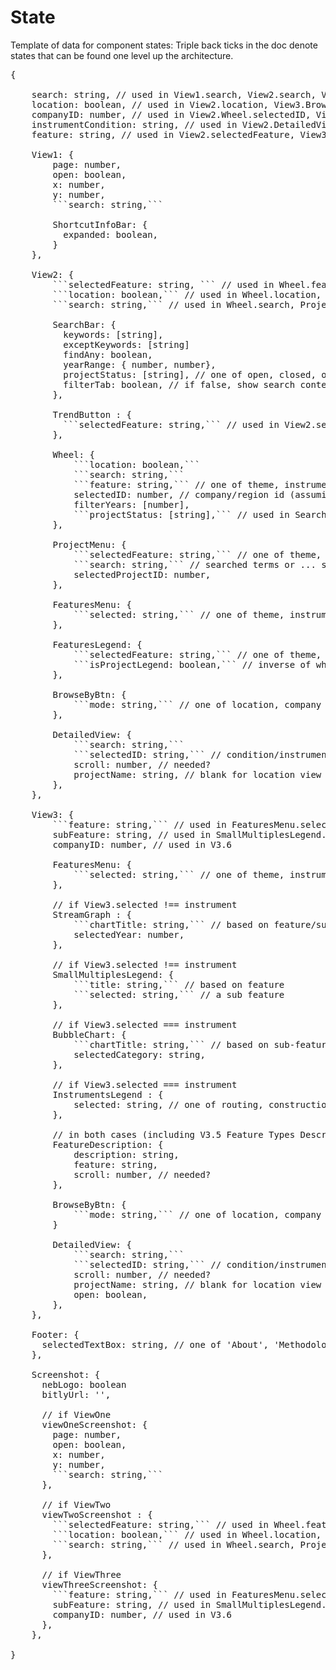 # State

Template of data for component states:
Triple back ticks in the doc denote states that can be found one level up the architecture.

<pre>
{
    
    search: string, // used in View1.search, View2.search, View3.DetailedView.search
    location: boolean, // used in View2.location, View3.BrowseByBtn.mode
    companyID: number, // used in View2.Wheel.selectedID, View3.companyID
    instrumentCondition: string, // used in View2.DetailedView.selectedID, View3.DetailedView.selectedID
    feature: string, // used in View2.selectedFeature, View3.feature
    
    View1: {
        page: number,
        open: boolean,
        x: number,
        y: number,
        ```search: string,```

        ShortcutInfoBar: {
          expanded: boolean,
        }
    },
    
    View2: {
        ```selectedFeature: string, ``` // used in Wheel.feature, ProjectMenu.selectedFeature, FeaturesMenu.selected, FeaturesLegend.selectedFeature
        ```location: boolean,``` // used in Wheel.location, FeaturesLegend.isProjectLegend, BrowseByBtn.location
        ```search: string,``` // used in Wheel.search, ProjectMenu.search, DetailedView.search

        SearchBar: {
          keywords: [string],
          exceptKeywords: [string]
          findAny: boolean,
          yearRange: { number, number},
          projectStatus: [string], // one of open, closed, or cancelled
          filterTab: boolean, // if false, show search content
        },

        TrendButton : {
          ```selectedFeature: string,``` // used in View2.selectedFeature
        },
        
        Wheel: {
            ```location: boolean,```
            ```search: string,```
            ```feature: string,``` // one of theme, instrument, phase, type, status, filing (only needed for location to determine charts in location)
            selectedID: number, // company/region id (assuming region id is a number)
            filterYears: [number],
            ```projectStatus: [string],``` // used in SearchBar.projectStatus
        },
        
        ProjectMenu: {
            ```selectedFeature: string,``` // one of theme, instrument, phase, type, status, filing
            ```search: string,``` // searched terms or ... should be highlighted if possible
            selectedProjectID: number,
        },
        
        FeaturesMenu: {
            ```selected: string,``` // one of theme, instrument, phase, type, status, filing
        },
        
        FeaturesLegend: {
            ```selectedFeature: string,``` // one of theme, instrument, phase, type, status, filing
            ```isProjectLegend: boolean,``` // inverse of wheel location boolean
        },
        
        BrowseByBtn: {
            ```mode: string,``` // one of location, company (based on location boolean)
        },
        
        DetailedView: {
            ```search: string,```
            ```selectedID: string,``` // condition/instrument id (in case ids overlap, might need to prefix ids)
            scroll: number, // needed?
            projectName: string, // blank for location view
        },
    },

    View3: {
        ```feature: string,``` // used in FeaturesMenu.selected, SmallMultiplesLegend.title
        subFeature: string, // used in SmallMultiplesLegend.selected, StreamGraph.chartTitle, InstrumentsLegend.selected, BubbleChart.chartTitle
        companyID: number, // used in V3.6
        
        FeaturesMenu: {
            ```selected: string,``` // one of theme, instrument, phase, type, status, filing
        },
        
        // if View3.selected !== instrument
        StreamGraph : {
            ```chartTitle: string,``` // based on feature/sub-feature
            selectedYear: number,
        },
        
        // if View3.selected !== instrument
        SmallMultiplesLegend: {
            ```title: string,``` // based on feature
            ```selected: string,``` // a sub feature
        },

        // if View3.selected === instrument
        BubbleChart: {
            ```chartTitle: string,``` // based on sub-feature
            selectedCategory: string,
        },

        // if View3.selected === instrument
        InstrumentsLegend : {
            selected: string, // one of routing, construction, opening, abandonment, safety, tariffs, misc (misc might be blank)
        },

        // in both cases (including V3.5 Feature Types Description)
        FeatureDescription: {
            description: string,
            feature: string,
            scroll: number, // needed?
        },

        BrowseByBtn: {
            ```mode: string,``` // one of location, company (based on location boolean)
        }
        
        DetailedView: {
            ```search: string,```
            ```selectedID: string,``` // condition/instrument id (in case ids overlap, might need to prefix ids)
            scroll: number, // needed?
            projectName: string, // blank for location view
            open: boolean,
        },
    },

    Footer: {
      selectedTextBox: string, // one of 'About', 'Methodology', or 'Downloads'
    },

    Screenshot: {
      nebLogo: boolean
      bitlyUrl: '',

      // if ViewOne
      viewOneScreenshot: {
        page: number,
        open: boolean,
        x: number,
        y: number,
        ```search: string,```
      },

      // if ViewTwo
      viewTwoScreenshot : {
        ```selectedFeature: string,``` // used in Wheel.feature, ProjectMenu.selectedFeature, FeaturesMenu.selected, FeaturesLegend.selectedFeature
        ```location: boolean,``` // used in Wheel.location, FeaturesLegend.isProjectLegend, BrowseByBtn.location
        ```search: string,``` // used in Wheel.search, ProjectMenu.search, DetailedView.search
      },

      // if ViewThree
      viewThreeScreenshot: {
        ```feature: string,``` // used in FeaturesMenu.selected, SmallMultiplesLegend.title
        subFeature: string, // used in SmallMultiplesLegend.selected, StreamGraph.chartTitle, InstrumentsLegend.selected, BubbleChart.chartTitle
        companyID: number, // used in V3.6
      },
    },

}
</pre>

